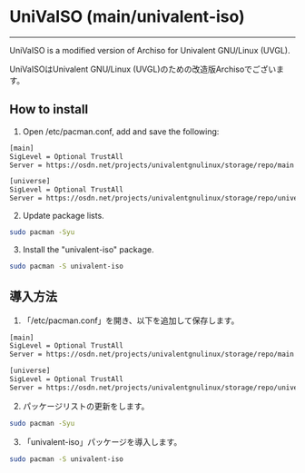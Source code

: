 # UniVaISO (main/univalent-iso)
-----
UniVaISO is a modified version of Archiso for Univalent GNU/Linux (UVGL).

UniVaISOはUnivalent GNU/Linux (UVGL)のための改造版Archisoでございます。

## How to install
1. Open /etc/pacman.conf, add and save the following:
```bash
[main]
SigLevel = Optional TrustAll
Server = https://osdn.net/projects/univalentgnulinux/storage/repo/main

[universe]
SigLevel = Optional TrustAll
Server = https://osdn.net/projects/univalentgnulinux/storage/repo/universe
```

2. Update package lists.
```bash
sudo pacman -Syu
```

3. Install the "univalent-iso" package.
```bash
sudo pacman -S univalent-iso
```

## 導入方法
1. 「/etc/pacman.conf」を開き、以下を追加して保存します。
```bash
[main]
SigLevel = Optional TrustAll
Server = https://osdn.net/projects/univalentgnulinux/storage/repo/main

[universe]
SigLevel = Optional TrustAll
Server = https://osdn.net/projects/univalentgnulinux/storage/repo/universe
```

2. パッケージリストの更新をします。
```bash
sudo pacman -Syu
```

3. 「univalent-iso」パッケージを導入します。
```bash
sudo pacman -S univalent-iso
```

